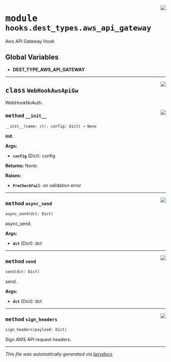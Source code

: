 <!-- markdownlint-disable -->

<a href="../src/pyquanda/hooks/dest_types/aws_api_gateway.py#L0"><img align="right" style="float:right;" src="https://img.shields.io/badge/-source-cccccc?style=flat-square"></a>

# <kbd>module</kbd> `hooks.dest_types.aws_api_gateway`
Aws API Gateway Hook 

**Global Variables**
---------------
- **DEST_TYPE_AWS_API_GATEWAY**


---

<a href="../src/pyquanda/hooks/dest_types/aws_api_gateway.py#L19"><img align="right" style="float:right;" src="https://img.shields.io/badge/-source-cccccc?style=flat-square"></a>

## <kbd>class</kbd> `WebHookAwsApiGw`
WebHookNoAuth. 

<a href="../src/pyquanda/hooks/dest_types/aws_api_gateway.py#L22"><img align="right" style="float:right;" src="https://img.shields.io/badge/-source-cccccc?style=flat-square"></a>

### <kbd>method</kbd> `__init__`

```python
__init__(name: str, config: Dict) → None
```

__init__. 



**Args:**
 
 - <b>`config`</b> (Dict):  config 



**Returns:**
 None: 



**Raises:**
 
 - <b>`PreCheckFail`</b>:  on validation error 




---

<a href="../src/pyquanda/hooks/dest_types/aws_api_gateway.py#L59"><img align="right" style="float:right;" src="https://img.shields.io/badge/-source-cccccc?style=flat-square"></a>

### <kbd>method</kbd> `async_send`

```python
async_send(dct: Dict)
```

async_send. 



**Args:**
 
 - <b>`dct`</b> (Dict):  dct 

---

<a href="../src/pyquanda/hooks/dest_types/aws_api_gateway.py#L72"><img align="right" style="float:right;" src="https://img.shields.io/badge/-source-cccccc?style=flat-square"></a>

### <kbd>method</kbd> `send`

```python
send(dct: Dict)
```

send. 



**Args:**
 
 - <b>`dct`</b> (Dict):  dct 

---

<a href="../src/pyquanda/hooks/dest_types/aws_api_gateway.py#L47"><img align="right" style="float:right;" src="https://img.shields.io/badge/-source-cccccc?style=flat-square"></a>

### <kbd>method</kbd> `sign_headers`

```python
sign_headers(payload: Dict)
```

Sign AWS API request headers. 




---

_This file was automatically generated via [lazydocs](https://github.com/ml-tooling/lazydocs)._
